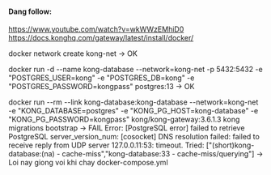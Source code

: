 #### Dang follow:

https://www.youtube.com/watch?v=wkWWzEMhiD0
https://docs.konghq.com/gateway/latest/install/docker/

docker network create kong-net
-> OK

docker run -d --name kong-database --network=kong-net -p 5432:5432 -e "POSTGRES_USER=kong" -e "POSTGRES_DB=kong" -e "POSTGRES_PASSWORD=kongpass" postgres:13
-> OK

docker run --rm --link kong-database:kong-database --network=kong-net -e "KONG_DATABASE=postgres" -e "KONG_PG_HOST=kong-database" -e "KONG_PG_PASSWORD=kongpass" kong/kong-gateway:3.6.1.3 kong migrations bootstrap
-> FAIL
Error: [PostgreSQL error] failed to retrieve PostgreSQL server_version_num: [cosocket] DNS resolution failed: failed to receive reply from UDP server 127.0.0.11:53: timeout. Tried: ["(short)kong-database:(na) - cache-miss","kong-database:33 - cache-miss/querying"]
-> Loi nay giong voi khi chay docker-compose.yml
